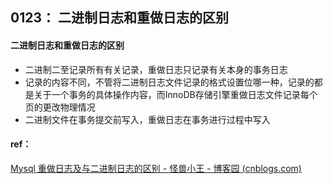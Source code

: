 ## 0123： 二进制日志和重做日志的区别

#### 二进制日志和重做日志的区别

- 二进制二至记录所有有关记录，重做日志只记录有关本身的事务日志
- 记录的内容不同，不管将二进制日志文件记录的格式设置位哪一种，记录的都是关于一个事务的具体操作内容，而InnoDB存储引擎重做日志文件记录每个页的更改物理情况
- 二进制文件在事务提交前写入，重做日志在事务进行过程中写入

#### ref：

[Mysql 重做日志及与二进制日志的区别 - 怪兽小王 - 博客园 (cnblogs.com)](https://www.cnblogs.com/wangtengfei/p/4552381.html)